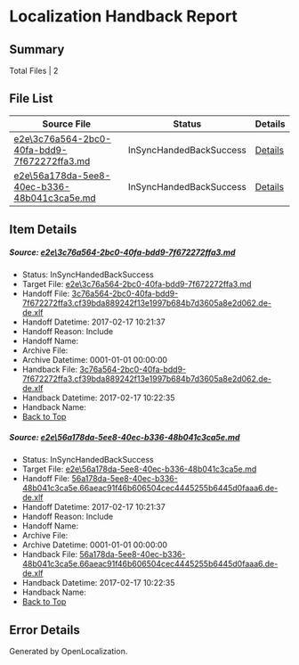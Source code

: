 # <a name='report-top'></a> Localization Handback Report

## Summary
 Total Files | 2

## File List
 Source File | Status | Details 
 ----------- | ------ | ------- 
 [e2e\3c76a564-2bc0-40fa-bdd9-7f672272ffa3.md](https://github.com/OpenLocalizationTestOrg/ol-test0/blob/22c6efe221dbb63e8e304370850661200f83e506/e2e/3c76a564-2bc0-40fa-bdd9-7f672272ffa3.md) | InSyncHandedBackSuccess | [Details](#5bd162ba3c95588b45051250358b86a5a0060ed11)
 [e2e\56a178da-5ee8-40ec-b336-48b041c3ca5e.md](https://github.com/OpenLocalizationTestOrg/ol-test0/blob/22c6efe221dbb63e8e304370850661200f83e506/e2e/56a178da-5ee8-40ec-b336-48b041c3ca5e.md) | InSyncHandedBackSuccess | [Details](#c7299121af3dcfee4b90d777b554f09b1b1584382)

## Item Details
##### <a name='5bd162ba3c95588b45051250358b86a5a0060ed11'></a> Source: [e2e\3c76a564-2bc0-40fa-bdd9-7f672272ffa3.md](https://github.com/OpenLocalizationTestOrg/ol-test0/blob/22c6efe221dbb63e8e304370850661200f83e506/e2e/3c76a564-2bc0-40fa-bdd9-7f672272ffa3.md)
* Status: InSyncHandedBackSuccess
* Target File: [e2e\3c76a564-2bc0-40fa-bdd9-7f672272ffa3.md](https://github.com/OpenLocalizationTestOrg/ol-test4-dede/blob/53948256559caa7e5257d61ef5881dca3c79c539/e2e/3c76a564-2bc0-40fa-bdd9-7f672272ffa3.md)
* Handoff File: [3c76a564-2bc0-40fa-bdd9-7f672272ffa3.cf39bda889242f13e1997b684b7d3605a8e2d062.de-de.xlf](https://github.com/OpenLocalizationTestOrg/ol-test4-handoff/blob/7928aa3f9aba8c6d3f5ef379bcdb61defe20e9dc/ol-handoff/OpenLocalizationTestOrg/ol-test4-dede/xinjiang/high/3c76a564-2bc0-40fa-bdd9-7f672272ffa3.cf39bda889242f13e1997b684b7d3605a8e2d062.de-de.xlf)
* Handoff Datetime: 2017-02-17 10:21:37
* Handoff Reason: Include
* Handoff Name: 
* Archive File: 
* Archive Datetime: 0001-01-01 00:00:00
* Handback File: [3c76a564-2bc0-40fa-bdd9-7f672272ffa3.cf39bda889242f13e1997b684b7d3605a8e2d062.de-de.xlf](https://github.com/OpenLocalizationTestOrg/ol-test4-handback/blob/7de8aa1b4781da00a0333d9dbc002bc633d7529e/ol-handback/OpenLocalizationTestOrg/ol-test4-dede/xinjiang/high/3c76a564-2bc0-40fa-bdd9-7f672272ffa3.cf39bda889242f13e1997b684b7d3605a8e2d062.de-de.xlf)
* Handback Datetime: 2017-02-17 10:22:35
* Handback Name: 
* [Back to Top](#report-top)

##### <a name='c7299121af3dcfee4b90d777b554f09b1b1584382'></a> Source: [e2e\56a178da-5ee8-40ec-b336-48b041c3ca5e.md](https://github.com/OpenLocalizationTestOrg/ol-test0/blob/22c6efe221dbb63e8e304370850661200f83e506/e2e/56a178da-5ee8-40ec-b336-48b041c3ca5e.md)
* Status: InSyncHandedBackSuccess
* Target File: [e2e\56a178da-5ee8-40ec-b336-48b041c3ca5e.md](https://github.com/OpenLocalizationTestOrg/ol-test4-dede/blob/53948256559caa7e5257d61ef5881dca3c79c539/e2e/56a178da-5ee8-40ec-b336-48b041c3ca5e.md)
* Handoff File: [56a178da-5ee8-40ec-b336-48b041c3ca5e.66aeac91f46b606504cec4445255b6445d0faaa6.de-de.xlf](https://github.com/OpenLocalizationTestOrg/ol-test4-handoff/blob/7928aa3f9aba8c6d3f5ef379bcdb61defe20e9dc/ol-handoff/OpenLocalizationTestOrg/ol-test4-dede/xinjiang/high/56a178da-5ee8-40ec-b336-48b041c3ca5e.66aeac91f46b606504cec4445255b6445d0faaa6.de-de.xlf)
* Handoff Datetime: 2017-02-17 10:21:37
* Handoff Reason: Include
* Handoff Name: 
* Archive File: 
* Archive Datetime: 0001-01-01 00:00:00
* Handback File: [56a178da-5ee8-40ec-b336-48b041c3ca5e.66aeac91f46b606504cec4445255b6445d0faaa6.de-de.xlf](https://github.com/OpenLocalizationTestOrg/ol-test4-handback/blob/7de8aa1b4781da00a0333d9dbc002bc633d7529e/ol-handback/OpenLocalizationTestOrg/ol-test4-dede/xinjiang/high/56a178da-5ee8-40ec-b336-48b041c3ca5e.66aeac91f46b606504cec4445255b6445d0faaa6.de-de.xlf)
* Handback Datetime: 2017-02-17 10:22:35
* Handback Name: 
* [Back to Top](#report-top)


## Error Details

Generated by OpenLocalization.
